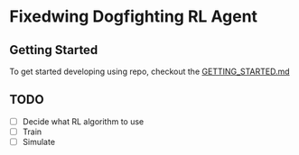 # Fixedwing Dogfighting RL Agent

## Getting Started
To get started developing using repo, checkout the [GETTING_STARTED.md](GETTING_STARTED.md)


## TODO
- [ ] Decide what RL algorithm to use
- [ ] Train
- [ ] Simulate